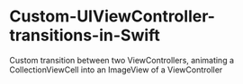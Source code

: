 # Custom-UIViewController-transitions-in-Swift
Custom transition between two ViewControllers, animating a CollectionViewCell into an ImageView of a ViewController
